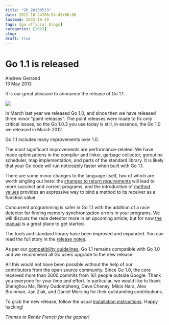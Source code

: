 ```yaml
---
title: "Gb_20130513"
date: 2022-10-24T08:54:43+08:00
lastmod: 2022-10-29
tags: [go official blogs]
categories: [2022]
slug:
draft: true
---
```

# Go 1.1 is released

Andrew Gerrand  
13 May 2013

It is our great pleasure to announce the release of Go 1.1.

![](go1.1/gopherbiplane5.jpg)

In March last year we released Go 1.0, and since then we have released three minor “point releases”. The point releases were made to fix only critical issues, so the Go 1.0.3 you use today is still, in essence, the Go 1.0 we released in March 2012.

Go 1.1 includes many improvements over 1.0.

The most significant improvements are performance-related. We have made optimizations in the compiler and linker, garbage collector, goroutine scheduler, map implementation, and parts of the standard library. It is likely that your Go code will run noticeably faster when built with Go 1.1.

There are some minor changes to the language itself, two of which are worth singling out here: the [changes to return requirements](https://go.dev/doc/go1.1#return) will lead to more succinct and correct programs, and the introduction of [method values](https://go.dev/doc/go1.1#method_values) provides an expressive way to bind a method to its receiver as a function value.

Concurrent programming is safer in Go 1.1 with the addition of a race detector for finding memory synchronization errors in your programs. We will discuss the race detector more in an upcoming article, but for now [the manual](https://go.dev/doc/articles/race_detector.html) is a great place to get started.

The tools and standard library have been improved and expanded. You can read the full story in the [release notes](https://go.dev/doc/go1.1).

As per our [compatibility guidelines](https://go.dev/doc/go1compat.html), Go 1.1 remains compatible with Go 1.0 and we recommend all Go users upgrade to the new release.

All this would not have been possible without the help of our contributors from the open source community. Since Go 1.0, the core received more than 2600 commits from 161 people outside Google. Thank you everyone for your time and effort. In particular, we would like to thank Shenghou Ma, Rémy Oudompheng, Dave Cheney, Mikio Hara, Alex Brainman, Jan Ziak, and Daniel Morsing for their outstanding contributions.

To grab the new release, follow the usual [installation instructions](https://go.dev/doc/install). Happy hacking!

_Thanks to Renée French for the gopher!_

